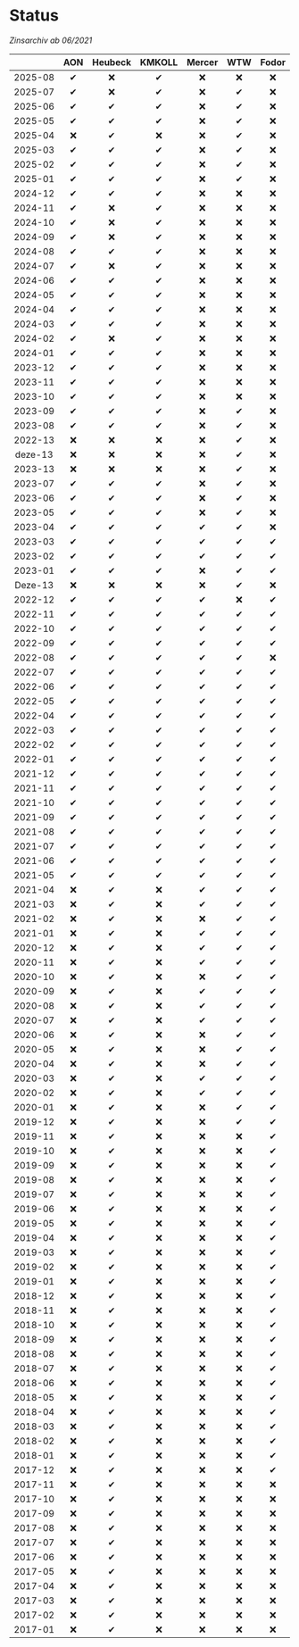 # Status
_Zinsarchiv ab 06/2021_

&zwnj;  | AON      | Heubeck  | KMKOLL   | Mercer   | WTW      | Fodor    |
:------:|:--------:|:--------:|:--------:|:--------:|:--------:|:--------:|
2025-08 | &#10004; | &#10060; | &#10004; | &#10060; | &#10060; | &#10060; |
2025-07 | &#10004; | &#10060; | &#10004; | &#10060; | &#10004; | &#10060; |
2025-06 | &#10004; | &#10004; | &#10004; | &#10060; | &#10004; | &#10060; |
2025-05 | &#10004; | &#10004; | &#10004; | &#10060; | &#10004; | &#10060; |
2025-04 | &#10060; | &#10004; | &#10060; | &#10060; | &#10004; | &#10060; |
2025-03 | &#10004; | &#10004; | &#10004; | &#10060; | &#10004; | &#10060; |
2025-02 | &#10004; | &#10004; | &#10004; | &#10060; | &#10004; | &#10060; |
2025-01 | &#10004; | &#10004; | &#10004; | &#10060; | &#10004; | &#10060; |
2024-12 | &#10004; | &#10004; | &#10004; | &#10060; | &#10060; | &#10060; |
2024-11 | &#10004; | &#10060; | &#10004; | &#10060; | &#10060; | &#10060; |
2024-10 | &#10004; | &#10060; | &#10004; | &#10060; | &#10060; | &#10060; |
2024-09 | &#10004; | &#10060; | &#10004; | &#10060; | &#10060; | &#10060; |
2024-08 | &#10004; | &#10004; | &#10004; | &#10060; | &#10060; | &#10060; |
2024-07 | &#10004; | &#10060; | &#10004; | &#10060; | &#10060; | &#10060; |
2024-06 | &#10004; | &#10004; | &#10004; | &#10060; | &#10060; | &#10060; |
2024-05 | &#10004; | &#10004; | &#10004; | &#10060; | &#10060; | &#10060; |
2024-04 | &#10004; | &#10004; | &#10004; | &#10060; | &#10060; | &#10060; |
2024-03 | &#10004; | &#10004; | &#10004; | &#10060; | &#10060; | &#10060; |
2024-02 | &#10004; | &#10060; | &#10004; | &#10060; | &#10060; | &#10060; |
2024-01 | &#10004; | &#10004; | &#10004; | &#10060; | &#10060; | &#10060; |
2023-12 | &#10004; | &#10004; | &#10004; | &#10060; | &#10060; | &#10060; |
2023-11 | &#10004; | &#10004; | &#10004; | &#10060; | &#10060; | &#10060; |
2023-10 | &#10004; | &#10004; | &#10004; | &#10060; | &#10060; | &#10060; |
2023-09 | &#10004; | &#10004; | &#10004; | &#10060; | &#10004; | &#10060; |
2023-08 | &#10004; | &#10004; | &#10004; | &#10060; | &#10004; | &#10060; |
2022-13 | &#10060; | &#10060; | &#10060; | &#10060; | &#10004; | &#10060; |
deze-13 | &#10060; | &#10060; | &#10060; | &#10060; | &#10004; | &#10060; |
2023-13 | &#10060; | &#10060; | &#10060; | &#10060; | &#10004; | &#10060; |
2023-07 | &#10004; | &#10004; | &#10004; | &#10060; | &#10004; | &#10060; |
2023-06 | &#10004; | &#10004; | &#10004; | &#10060; | &#10004; | &#10060; |
2023-05 | &#10004; | &#10004; | &#10004; | &#10060; | &#10004; | &#10060; |
2023-04 | &#10004; | &#10004; | &#10004; | &#10004; | &#10004; | &#10060; |
2023-03 | &#10004; | &#10004; | &#10004; | &#10004; | &#10004; | &#10004; |
2023-02 | &#10004; | &#10004; | &#10004; | &#10004; | &#10004; | &#10004; |
2023-01 | &#10004; | &#10004; | &#10004; | &#10060; | &#10004; | &#10004; |
Deze-13 | &#10060; | &#10060; | &#10060; | &#10060; | &#10004; | &#10060; |
2022-12 | &#10004; | &#10004; | &#10004; | &#10004; | &#10060; | &#10004; |
2022-11 | &#10004; | &#10004; | &#10004; | &#10004; | &#10004; | &#10004; |
2022-10 | &#10004; | &#10004; | &#10004; | &#10004; | &#10004; | &#10004; |
2022-09 | &#10004; | &#10004; | &#10004; | &#10004; | &#10004; | &#10004; |
2022-08 | &#10004; | &#10004; | &#10004; | &#10004; | &#10004; | &#10060; |
2022-07 | &#10004; | &#10004; | &#10004; | &#10004; | &#10004; | &#10004; |
2022-06 | &#10004; | &#10004; | &#10004; | &#10004; | &#10004; | &#10004; |
2022-05 | &#10004; | &#10004; | &#10004; | &#10004; | &#10004; | &#10004; |
2022-04 | &#10004; | &#10004; | &#10004; | &#10004; | &#10004; | &#10004; |
2022-03 | &#10004; | &#10004; | &#10004; | &#10004; | &#10004; | &#10004; |
2022-02 | &#10004; | &#10004; | &#10004; | &#10004; | &#10004; | &#10004; |
2022-01 | &#10004; | &#10004; | &#10004; | &#10004; | &#10004; | &#10004; |
2021-12 | &#10004; | &#10004; | &#10004; | &#10004; | &#10004; | &#10004; |
2021-11 | &#10004; | &#10004; | &#10004; | &#10004; | &#10004; | &#10004; |
2021-10 | &#10004; | &#10004; | &#10004; | &#10004; | &#10004; | &#10004; |
2021-09 | &#10004; | &#10004; | &#10004; | &#10004; | &#10004; | &#10004; |
2021-08 | &#10004; | &#10004; | &#10004; | &#10004; | &#10004; | &#10004; |
2021-07 | &#10004; | &#10004; | &#10004; | &#10004; | &#10004; | &#10004; |
2021-06 | &#10004; | &#10004; | &#10004; | &#10004; | &#10004; | &#10004; |
2021-05 | &#10004; | &#10004; | &#10004; | &#10004; | &#10004; | &#10004; |
2021-04 | &#10060; | &#10004; | &#10060; | &#10004; | &#10004; | &#10004; |
2021-03 | &#10060; | &#10004; | &#10060; | &#10004; | &#10004; | &#10004; |
2021-02 | &#10060; | &#10004; | &#10060; | &#10060; | &#10004; | &#10004; |
2021-01 | &#10060; | &#10004; | &#10060; | &#10004; | &#10004; | &#10004; |
2020-12 | &#10060; | &#10004; | &#10060; | &#10004; | &#10004; | &#10004; |
2020-11 | &#10060; | &#10004; | &#10060; | &#10004; | &#10004; | &#10004; |
2020-10 | &#10060; | &#10004; | &#10060; | &#10060; | &#10004; | &#10004; |
2020-09 | &#10060; | &#10004; | &#10060; | &#10004; | &#10004; | &#10004; |
2020-08 | &#10060; | &#10004; | &#10060; | &#10004; | &#10004; | &#10004; |
2020-07 | &#10060; | &#10004; | &#10060; | &#10004; | &#10004; | &#10004; |
2020-06 | &#10060; | &#10004; | &#10060; | &#10060; | &#10004; | &#10004; |
2020-05 | &#10060; | &#10004; | &#10060; | &#10060; | &#10004; | &#10004; |
2020-04 | &#10060; | &#10004; | &#10060; | &#10060; | &#10004; | &#10004; |
2020-03 | &#10060; | &#10004; | &#10060; | &#10004; | &#10004; | &#10004; |
2020-02 | &#10060; | &#10004; | &#10060; | &#10004; | &#10004; | &#10004; |
2020-01 | &#10060; | &#10004; | &#10060; | &#10060; | &#10004; | &#10004; |
2019-12 | &#10060; | &#10004; | &#10060; | &#10060; | &#10004; | &#10004; |
2019-11 | &#10060; | &#10004; | &#10060; | &#10060; | &#10060; | &#10004; |
2019-10 | &#10060; | &#10004; | &#10060; | &#10060; | &#10060; | &#10004; |
2019-09 | &#10060; | &#10004; | &#10060; | &#10060; | &#10060; | &#10004; |
2019-08 | &#10060; | &#10004; | &#10060; | &#10060; | &#10060; | &#10004; |
2019-07 | &#10060; | &#10004; | &#10060; | &#10060; | &#10060; | &#10004; |
2019-06 | &#10060; | &#10004; | &#10060; | &#10060; | &#10060; | &#10004; |
2019-05 | &#10060; | &#10004; | &#10060; | &#10060; | &#10060; | &#10004; |
2019-04 | &#10060; | &#10004; | &#10060; | &#10060; | &#10060; | &#10004; |
2019-03 | &#10060; | &#10004; | &#10060; | &#10060; | &#10060; | &#10004; |
2019-02 | &#10060; | &#10004; | &#10060; | &#10060; | &#10060; | &#10004; |
2019-01 | &#10060; | &#10004; | &#10060; | &#10060; | &#10060; | &#10004; |
2018-12 | &#10060; | &#10004; | &#10060; | &#10060; | &#10060; | &#10004; |
2018-11 | &#10060; | &#10004; | &#10060; | &#10060; | &#10060; | &#10004; |
2018-10 | &#10060; | &#10004; | &#10060; | &#10060; | &#10060; | &#10004; |
2018-09 | &#10060; | &#10004; | &#10060; | &#10060; | &#10060; | &#10004; |
2018-08 | &#10060; | &#10004; | &#10060; | &#10060; | &#10060; | &#10004; |
2018-07 | &#10060; | &#10004; | &#10060; | &#10060; | &#10060; | &#10004; |
2018-06 | &#10060; | &#10004; | &#10060; | &#10060; | &#10060; | &#10004; |
2018-05 | &#10060; | &#10004; | &#10060; | &#10060; | &#10060; | &#10004; |
2018-04 | &#10060; | &#10004; | &#10060; | &#10060; | &#10060; | &#10004; |
2018-03 | &#10060; | &#10004; | &#10060; | &#10060; | &#10060; | &#10004; |
2018-02 | &#10060; | &#10004; | &#10060; | &#10060; | &#10060; | &#10004; |
2018-01 | &#10060; | &#10004; | &#10060; | &#10060; | &#10060; | &#10004; |
2017-12 | &#10060; | &#10004; | &#10060; | &#10060; | &#10060; | &#10004; |
2017-11 | &#10060; | &#10004; | &#10060; | &#10060; | &#10060; | &#10060; |
2017-10 | &#10060; | &#10004; | &#10060; | &#10060; | &#10060; | &#10060; |
2017-09 | &#10060; | &#10004; | &#10060; | &#10060; | &#10060; | &#10060; |
2017-08 | &#10060; | &#10004; | &#10060; | &#10060; | &#10060; | &#10060; |
2017-07 | &#10060; | &#10004; | &#10060; | &#10060; | &#10060; | &#10060; |
2017-06 | &#10060; | &#10004; | &#10060; | &#10060; | &#10060; | &#10060; |
2017-05 | &#10060; | &#10004; | &#10060; | &#10060; | &#10060; | &#10060; |
2017-04 | &#10060; | &#10004; | &#10060; | &#10060; | &#10060; | &#10060; |
2017-03 | &#10060; | &#10004; | &#10060; | &#10060; | &#10060; | &#10060; |
2017-02 | &#10060; | &#10004; | &#10060; | &#10060; | &#10060; | &#10060; |
2017-01 | &#10060; | &#10004; | &#10060; | &#10060; | &#10060; | &#10060; |
